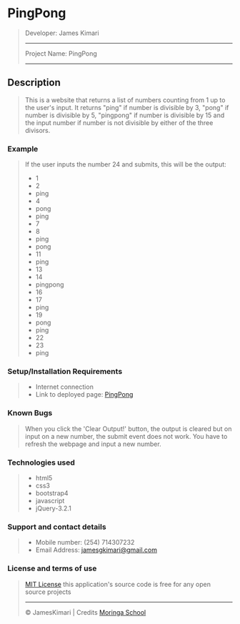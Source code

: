# PingPong
>Developer: James Kimari
>
>---------------------------
>
>Project Name: PingPong
>
>---------------------------
>
## Description
>This is a website that returns a list of numbers counting from 1 up to the user's input. It returns "ping" if number is divisible by 3, "pong" if number is divisible by 5, "pingpong" if number is divisible by 15 and the input number if number is not divisible by either of the three divisors.

### Example
>If the user inputs the number 24 and submits, this will be the output:
>
>* 1
>* 2
>* ping
>* 4
>* pong
>* ping
>* 7
>* 8
>* ping
>* pong
>* 11
>* ping
>* 13
>* 14
>* pingpong
>* 16
>* 17
>* ping
>* 19
>* pong
>* ping
>* 22
>* 23
>* ping

### Setup/Installation Requirements
>* Internet connection
>* Link to deployed page: [PingPong](https://JamesKimari.github.io/Pingpong)

### Known Bugs
>When you click the 'Clear Output!' button, the output is cleared but on input on a new number, the submit event does not work. You have to refresh the webpage and input a new number.

### Technologies used
>* html5
>* css3
>* bootstrap4
>* javascript
>* jQuery-3.2.1

### Support and contact details
>* Mobile number: (254) 714307232
>* Email Address: jamesgkimari@gmail.com

### License and terms of use
>[MIT License](license)
>this application's source code is free for any open source projects
>
>---------------------------
>
>&copy; JamesKimari | Credits [Moringa School](https://moringaschool.com/)
